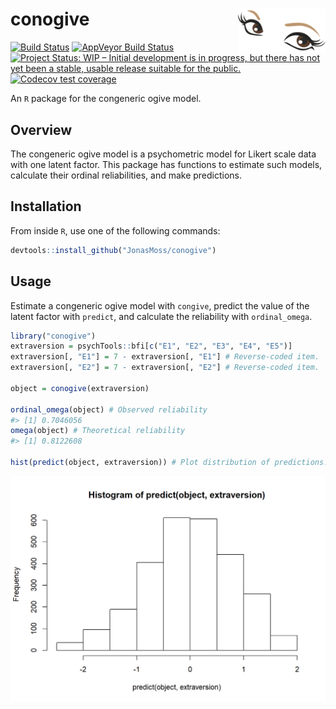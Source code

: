 
<!-- README.md is generated from README.Rmd. Please edit that file -->

# conogive <img src="man/figures/logo.png" align="right" width="140" height="70" />

[![Build
Status](https://travis-ci.com/JonasMoss/conogive.svg?branch=master)](https://travis-ci.com/JonasMoss/conogive)
[![AppVeyor Build
Status](https://ci.appveyor.com/api/projects/status/github/JonasMoss/conogive?branch=master&svg=true)](https://ci.appveyor.com/project/JonasMoss/conogive)
[![Project Status: WIP – Initial development is in progress, but there
has not yet been a stable, usable release suitable for the
public.](https://www.repostatus.org/badges/latest/wip.svg)](https://www.repostatus.org/#wip)
[![Codecov test
coverage](https://codecov.io/gh/JonasMoss/conogive/branch/master/graph/badge.svg)](https://codecov.io/gh/JonasMoss/conogive?branch=master)

<!--[![Project Status: Active – The project has reached a stable, usable state and is being actively developed.](https://www.repostatus.org/badges/latest/active.svg)](https://www.repostatus.org/#active)-->

An `R` package for the congeneric ogive model.

## Overview

The congeneric ogive model is a psychometric model for Likert scale data
with one latent factor. This package has functions to estimate such
models, calculate their ordinal reliabilities, and make predictions.

## Installation

From inside `R`, use one of the following commands:

``` r
devtools::install_github("JonasMoss/conogive")
```

## Usage

Estimate a congeneric ogive model with `congive`, predict the value of
the latent factor with `predict`, and calculate the reliability with
`ordinal_omega`.

``` r
library("conogive")
extraversion = psychTools::bfi[c("E1", "E2", "E3", "E4", "E5")]
extraversion[, "E1"] = 7 - extraversion[, "E1"] # Reverse-coded item.
extraversion[, "E2"] = 7 - extraversion[, "E2"] # Reverse-coded item.

object = conogive(extraversion)

ordinal_omega(object) # Observed reliability
#> [1] 0.7046056
omega(object) # Theoretical reliability
#> [1] 0.8122608

hist(predict(object, extraversion)) # Plot distribution of predictions.
```

<img src="man/figures/README-estimate-1.png" width="750px" />
